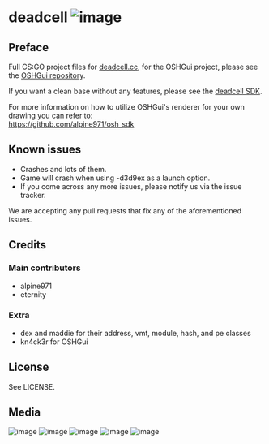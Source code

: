 # deadcell ![image](https://img.shields.io/github/issues/EternityX/DEADCELL-CSGO.svg)

## Preface
Full CS:GO project files for [deadcell.cc](https://deadcell.cc/), for the OSHGui project, please see the [OSHGui repository](https://github.com/EternityX/DEADCELL-OSHGUI).

If you want a clean base without any features, please see the [deadcell SDK](https://github.com/alpine971/DEADCELL-SDK).

For more information on how to utilize OSHGui's renderer for your own drawing you can refer to:   
https://github.com/alpine971/osh_sdk

## Known issues
- Crashes and lots of them.
- Game will crash when using -d3d9ex as a launch option.
- If you come across any more issues, please notify us via the issue tracker.

We are accepting any pull requests that fix any of the aforementioned issues.

## Credits
### Main contributors
- alpine971
- eternity

### Extra
- dex and maddie for their address, vmt, module, hash, and pe classes
- kn4ck3r for OSHGui

## License
See LICENSE.

## Media
![image](https://i.imgur.com/DdAL0kC.png)
![image](https://i.imgur.com/0wAOPPj.png)
![image](https://i.imgur.com/b76kQH2.png)
![image](https://i.imgur.com/4ucjwAg.png)
![image](https://i.imgur.com/q5M8Qx4.png)
